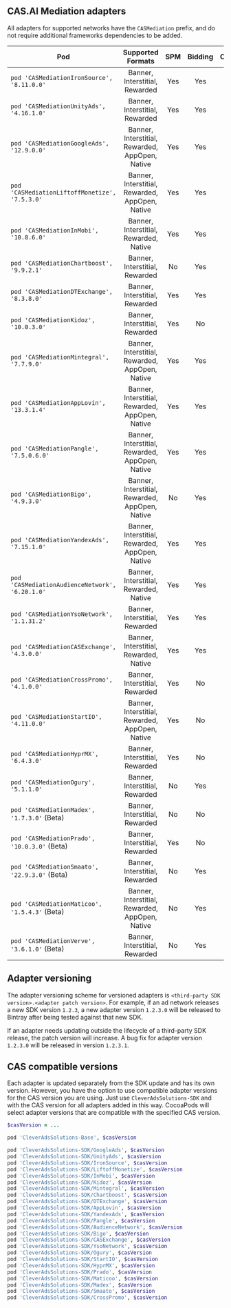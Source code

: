 ## CAS.AI Mediation adapters
All adapters for supported networks have the `CASMediation` prefix, and do not require additional frameworks dependencies to be added.  


| Pod | Supported Formats | SPM | Bidding | Changelog | SDK Versions |
| --- | :---------------: | :-: | :-----: | :-------: | :----------: |
| `pod 'CASMediationIronSource', '8.11.0.0'` | Banner, Interstitial, Rewarded | Yes | Yes | [view](IronSource/CHANGELOG.md) | [link](https://developers.ironsrc.com/ironsource-mobile/ios/sdk-change-log/) |
| `pod 'CASMediationUnityAds', '4.16.1.0'` | Banner, Interstitial, Rewarded | Yes | Yes | [view](UnityAds/CHANGELOG.md) | [link](https://docs.unity.com/ads/en-us/manual/Changelog) |
| `pod 'CASMediationGoogleAds', '12.9.0.0'` | Banner, Interstitial, Rewarded, AppOpen, Native | Yes | Yes | [view](GoogleAds/CHANGELOG.md) | [link](https://developers.google.com/admob/ios/rel-notes?hl=en) |
| `pod 'CASMediationLiftoffMonetize', '7.5.3.0'` | Banner, Interstitial, Rewarded, AppOpen, Native | Yes | Yes | [view](LiftoffMonetize/CHANGELOG.md) | [link](https://support.vungle.com/hc/en-us/articles/15718672681883) |
| `pod 'CASMediationInMobi', '10.8.6.0'` | Banner, Interstitial, Rewarded, Native | Yes | Yes | [view](InMobi/CHANGELOG.md) | [link](https://support.inmobi.com/monetize/sdk-documentation/ios-guidelines/changelogs) |
| `pod 'CASMediationChartboost', '9.9.2.1'` | Banner, Interstitial, Rewarded | No | Yes | [view](Chartboost/CHANGELOG.md) | [link](https://docs.chartboost.com/en/monetization/integrate/ios/changelog/) |
| `pod 'CASMediationDTExchange', '8.3.8.0'` | Banner, Interstitial, Rewarded | Yes | Yes | [view](DTExchange/CHANGELOG.md) | [link](https://developer.digitalturbine.com/hc/en-us/articles/360010922578-DT-Exchange-iOS-Changelog) |
| `pod 'CASMediationKidoz', '10.0.3.0'` | Banner, Interstitial, Rewarded | Yes | No | [view](Kidoz/CHANGELOG.md) | [link](https://github.com/Kidoz-SDK/kidoz-mobile-sdk/tree/release/10.0.0/Kidoz%20Direct/iOS) |
| `pod 'CASMediationMintegral', '7.7.9.0'` | Banner, Interstitial, Rewarded, AppOpen, Native | Yes | Yes | [view](Mintegral/CHANGELOG.md) | [link](https://dev.mintegral.com/doc/index.html?file=sdk-m_sdk-ios&lang=en) |
| `pod 'CASMediationAppLovin', '13.3.1.4'` | Banner, Interstitial, Rewarded, AppOpen, Native | Yes | Yes | [view](AppLovin/CHANGELOG.md) | [link](https://github.com/AppLovin/AppLovin-MAX-SDK-iOS/releases) |
| `pod 'CASMediationPangle', '7.5.0.6.0'` | Banner, Interstitial, Rewarded, AppOpen, Native | Yes | Yes | [view](Pangle/CHANGELOG.md) | [link](https://github.com/bytedance/Bytedance-UnionAD) |
| `pod 'CASMediationBigo', '4.9.3.0'` | Banner, Interstitial, Rewarded, AppOpen, Native | No | Yes | [view](Bigo/CHANGELOG.md) | [link](https://www.bigossp.com/guide/sdk/ios/version) |
| `pod 'CASMediationYandexAds', '7.15.1.0'` | Banner, Interstitial, Rewarded, AppOpen, Native | Yes | Yes | [view](YandexAds/CHANGELOG.md) | [link](https://github.com/yandexmobile/yandex-ads-sdk-ios/blob/master/changelog/mobileads/CHANGELOG.md) |
| `pod 'CASMediationAudienceNetwork', '6.20.1.0'` | Banner, Interstitial, Rewarded, Native | Yes | Yes | [view](AudienceNetwork/CHANGELOG.md) | [link](https://developers.facebook.com/docs/audience-network/setting-up/platform-setup/ios/changelog?locale=en_US) |
| `pod 'CASMediationYsoNetwork', '1.1.31.2'` | Banner, Interstitial, Rewarded | Yes | Yes | [view](YsoNetwork/CHANGELOG.md) | [link]() |
| `pod 'CASMediationCASExchange', '4.3.0.0'` | Banner, Interstitial, Rewarded, Native | Yes | Yes | [view](CASExchange/CHANGELOG.md) | [link]() |
| `pod 'CASMediationCrossPromo', '4.1.0.0'` | Banner, Interstitial, Rewarded | Yes | No | [view](CrossPromo/CHANGELOG.md) | [link]() |
| `pod 'CASMediationStartIO', '4.11.0.0'` | Banner, Interstitial, Rewarded, AppOpen, Native | Yes | No | [view](StartIO/CHANGELOG.md) | [link](https://support.start.io/hc/en-us/articles/6827061324434-iOS-SDK-Change-Log) |
| `pod 'CASMediationHyprMX', '6.4.3.0'` | Banner, Interstitial, Rewarded | Yes | No | [view](HyprMX/CHANGELOG.md) | [link](https://documentation.hyprmx.com/ios-hyprmx-sdk/downloads-change-log/change-log/ios-sdk-change-log) |
| `pod 'CASMediationOgury', '5.1.1.0'` | Banner, Interstitial, Rewarded | No | Yes | [view](Ogury/CHANGELOG.md) | [link](https://support.ogury.com/inapp/release-notes/ogury-sdk/ios) |
| `pod 'CASMediationMadex', '1.7.3.0'` (Beta) | Banner, Interstitial, Rewarded | No | No | [view](Madex/CHANGELOG.md) | [link](https://madex.gitbook.io/madex-documentation/ios-sdk/change-log) |
| `pod 'CASMediationPrado', '10.0.3.0'` (Beta) | Banner, Interstitial, Rewarded | Yes | No | [view](Prado/CHANGELOG.md) | [link](https://github.com/Prado-SDK/prado-mobile-sdk/blob/release/10.0.0/Prado%20Direct/iOS) |
| `pod 'CASMediationSmaato', '22.9.3.0'` (Beta) | Banner, Interstitial, Rewarded | No | Yes | [view](Smaato/CHANGELOG.md) | [link](https://developers.smaato.com/publishers/nextgen-sdk-ios-changelog/) |
| `pod 'CASMediationMaticoo', '1.5.4.3'` (Beta) | Banner, Interstitial, Rewarded, AppOpen, Native | No | Yes | [view](Maticoo/CHANGELOG.md) | [link](https://www.yuque.com/maticoo/ivzbqi/ue26t14iwew5mbto) |
| `pod 'CASMediationVerve', '3.6.1.0'` (Beta) | Banner, Interstitial, Rewarded | No | Yes | [view](Verve/CHANGELOG.md) | [link](https://github.com/pubnative/pubnative-hybid-ios-sdk/releases) |


## Adapter versioning
The adapter versioning scheme for versioned adapters is `<third-party SDK version>.<adapter patch version>`. For example, if an ad network releases a new SDK version `1.2.3`, a new adapter version `1.2.3.0` will be released to Bintray after being tested against that new SDK.

If an adapter needs updating outside the lifecycle of a third-party SDK release, the patch version will increase. A bug fix for adapter version `1.2.3.0` will be released in version `1.2.3.1`.

## CAS compatible versions
Each adapter is updated separately from the SDK update and has its own version. However, you have the option to use compatible adapter versions for the CAS version you are using. Just use `CleverAdsSolutions-SDK` and with the CAS version for all adapters added in this way. CocoaPods will select adapter versions that are compatible with the specified CAS version.

```ruby
$casVersion = ...

pod 'CleverAdsSolutions-Base', $casVersion

pod 'CleverAdsSolutions-SDK/GoogleAds', $casVersion
pod 'CleverAdsSolutions-SDK/UnityAds', $casVersion
pod 'CleverAdsSolutions-SDK/IronSource', $casVersion
pod 'CleverAdsSolutions-SDK/LiftoffMonetize', $casVersion
pod 'CleverAdsSolutions-SDK/InMobi', $casVersion
pod 'CleverAdsSolutions-SDK/Kidoz', $casVersion
pod 'CleverAdsSolutions-SDK/Mintegral', $casVersion
pod 'CleverAdsSolutions-SDK/Chartboost', $casVersion
pod 'CleverAdsSolutions-SDK/DTExchange', $casVersion
pod 'CleverAdsSolutions-SDK/AppLovin', $casVersion
pod 'CleverAdsSolutions-SDK/YandexAds', $casVersion
pod 'CleverAdsSolutions-SDK/Pangle', $casVersion
pod 'CleverAdsSolutions-SDK/AudienceNetwork', $casVersion
pod 'CleverAdsSolutions-SDK/Bigo', $casVersion
pod 'CleverAdsSolutions-SDK/CASExchange', $casVersion
pod 'CleverAdsSolutions-SDK/YsoNetwork', $casVersion
pod 'CleverAdsSolutions-SDK/Ogury', $casVersion
pod 'CleverAdsSolutions-SDK/StartIO', $casVersion
pod 'CleverAdsSolutions-SDK/HyprMX', $casVersion
pod 'CleverAdsSolutions-SDK/Prado', $casVersion
pod 'CleverAdsSolutions-SDK/Maticoo', $casVersion
pod 'CleverAdsSolutions-SDK/Madex', $casVersion
pod 'CleverAdsSolutions-SDK/Smaato', $casVersion
pod 'CleverAdsSolutions-SDK/CrossPromo', $casVersion
```
